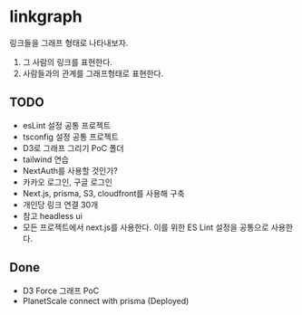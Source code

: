 # linkgraph

링크들을 그래프 형태로 나타내보자.

1. 그 사람의 링크를 표현한다.
2. 사람들과의 관계를 그래프형태로 표현한다.

## TODO

- esLint 설정 공통 프로젝트
- tsconfig 설정 공통 프로젝트
- D3로 그래프 그리기 PoC 폴더
- tailwind 연습
- NextAuth를 사용할 것인가?
- 카카오 로그인, 구글 로그인
- Next.js, prisma, S3, cloudfront를 사용해 구축
- 개인당 링크 연결 30개
- 참고 headless ui
- 모든 프로젝트에서 next.js를 사용한다. 이를 위한 ES Lint 설정을 공통으로 사용한다.

## Done

- D3 Force 그래프 PoC
- PlanetScale connect with prisma (Deployed)
